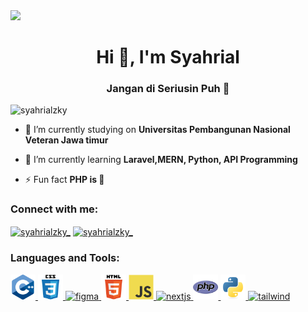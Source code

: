 <img src = "https://www.google.com/url?sa=i&url=https%3A%2F%2Fwww.interactionassociates.com%2Fresources%2Fblog%2Fwfh-officesetup&psig=AOvVaw3kLXCR9nilyeJ33atcuTY1&ust=1715049979206000&source=images&cd=vfe&opi=89978449&ved=2ahUKEwii9cOXgfiFAxVQbWwGHefuC00QjRx6BAgAEBY">
<h1 align="center">Hi 👋, I'm Syahrial</h1>
<h3 align="center">Jangan di Seriusin Puh 🙏</h3>

<p align="left"> <img src="https://komarev.com/ghpvc/?username=syahrialzky&label=Profile%20views&color=0e75b6&style=flat" alt="syahrialzky" /> </p>

- 🔭 I’m currently studying on **Universitas Pembangunan Nasional Veteran Jawa timur**

- 🌱 I’m currently learning **Laravel,MERN, Python, API Programming**

- ⚡ Fun fact **PHP is 🤑**

<h3 align="left">Connect with me:</h3>
<p align="left">
<a href="https://instagram.com/syahrialzky_" target="blank"><img align="center" src="https://raw.githubusercontent.com/rahuldkjain/github-profile-readme-generator/master/src/images/icons/Social/instagram.svg" alt="syahrialzky_" height="30" width="40" /></a>
<a href="https://www.linkedin.com/in/syahrial-rizky-b895a1219/" target="blank"><img align="center" src="https://raw.githubusercontent.com/rahuldkjain/github-profile-readme-generator/master/src/images/icons/Social/linked-in.svg" alt="syahrialzky_" height="30" width="40" /></a>
</p>

<h3 align="left">Languages and Tools:</h3>
<p align="left"> <a href="https://www.w3schools.com/cpp/" target="_blank" rel="noreferrer"> <img src="https://raw.githubusercontent.com/devicons/devicon/master/icons/cplusplus/cplusplus-original.svg" alt="cplusplus" width="40" height="40"/> </a> <a href="https://www.w3schools.com/css/" target="_blank" rel="noreferrer"> <img src="https://raw.githubusercontent.com/devicons/devicon/master/icons/css3/css3-original-wordmark.svg" alt="css3" width="40" height="40"/> </a> <a href="https://www.figma.com/" target="_blank" rel="noreferrer"> <img src="https://www.vectorlogo.zone/logos/figma/figma-icon.svg" alt="figma" width="40" height="40"/> </a> <a href="https://www.w3.org/html/" target="_blank" rel="noreferrer"> <img src="https://raw.githubusercontent.com/devicons/devicon/master/icons/html5/html5-original-wordmark.svg" alt="html5" width="40" height="40"/> </a> <a href="https://developer.mozilla.org/en-US/docs/Web/JavaScript" target="_blank" rel="noreferrer"> <img src="https://raw.githubusercontent.com/devicons/devicon/master/icons/javascript/javascript-original.svg" alt="javascript" width="40" height="40"/> </a> <a href="https://nextjs.org/" target="_blank" rel="noreferrer"> <img src="https://cdn.worldvectorlogo.com/logos/nextjs-2.svg" alt="nextjs" width="40" height="40"/> </a> <a href="https://www.php.net" target="_blank" rel="noreferrer"> <img src="https://raw.githubusercontent.com/devicons/devicon/master/icons/php/php-original.svg" alt="php" width="40" height="40"/> </a> <a href="https://www.python.org" target="_blank" rel="noreferrer"> <img src="https://raw.githubusercontent.com/devicons/devicon/master/icons/python/python-original.svg" alt="python" width="40" height="40"/> </a> <a href="https://tailwindcss.com/" target="_blank" rel="noreferrer"> <img src="https://www.vectorlogo.zone/logos/tailwindcss/tailwindcss-icon.svg" alt="tailwind" width="40" height="40"/> </a> </p>
